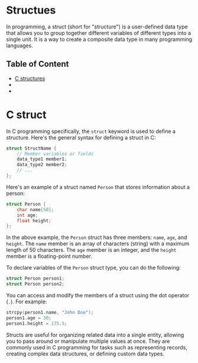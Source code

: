 # Structues
In programming, a struct (short for "structure") is a user-defined data type that allows you to group together different variables of different types into a single unit. It is a way to create a composite data type in many programming languages.

## Table of Content
+ [C structures](#c-struct)
+ []()
+ []()

# C struct
In C programming specifically, the `struct` keyword is used to define a structure. Here's the general syntax for defining a struct in C:

```c
struct StructName {
    // Member variables or fields
    data_type1 member1;
    data_type2 member2;
    // ...
};
```

Here's an example of a struct named `Person` that stores information about a person:

```c
struct Person {
    char name[50];
    int age;
    float height;
};
```

In the above example, the `Person` struct has three members: `name`, `age`, and `height`. The `name` member is an array of characters (string) with a maximum length of 50 characters. The `age` member is an integer, and the `height` member is a floating-point number.

To declare variables of the `Person` struct type, you can do the following:

```c
struct Person person1;
struct Person person2;
```

You can access and modify the members of a struct using the dot operator (`.`). For example:

```c
strcpy(person1.name, "John Doe");
person1.age = 30;
person1.height = 175.5;
```

Structs are useful for organizing related data into a single entity, allowing you to pass around or manipulate multiple values at once. They are commonly used in C programming for tasks such as representing records, creating complex data structures, or defining custom data types.
